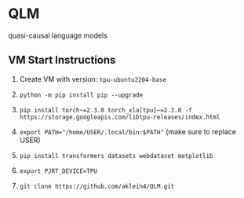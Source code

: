 # QLM
quasi-causal language models


## VM Start Instructions

1. Create VM with version: `tpu-ubuntu2204-base`

2. `python -m pip install pip --upgrade`

3. `pip install torch~=2.3.0 torch_xla[tpu]~=2.3.0 -f https://storage.googleapis.com/libtpu-releases/index.html`

4. `export PATH="/home/USER/.local/bin:$PATH"` (make sure to replace USER)

4. `pip install transformers datasets webdataset matplotlib`

5. `export PJRT_DEVICE=TPU`

6. `git clone https://github.com/aklein4/QLM.git`